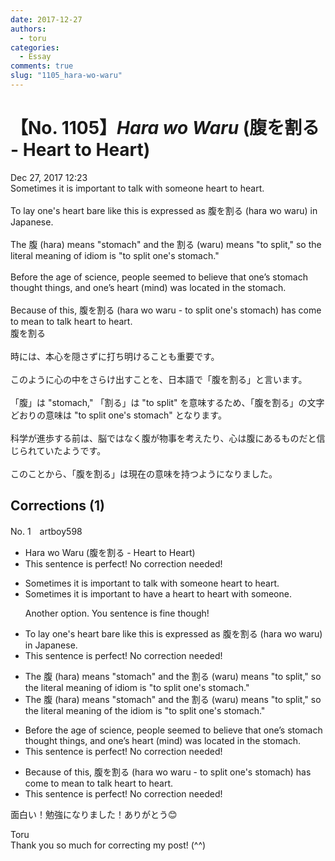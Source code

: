 ```yaml
---
date: 2017-12-27
authors:
  - toru
categories:
  - Essay
comments: true
slug: "1105_hara-wo-waru"
---
```


# 【No. 1105】<strong><em>Hara wo Waru</em></strong> (腹を割る - Heart to Heart)
<div class="date">Dec 27, 2017 12:23</div>
<div id="post"><div id="body_show_ori">
Sometimes it is important to talk with someone heart to heart.<br/><br/>To lay one's heart bare like this is expressed as 腹を割る (hara wo waru) in Japanese.<br/><br/>The 腹 (hara) means "stomach" and the 割る (waru) means "to split," so the literal meaning of idiom is "to split one's stomach."<br/><br/>Before the age of science, people seemed to believe that one’s stomach thought things, and one’s heart (mind) was located in the stomach.<br/><br/>Because of this, 腹を割る (hara wo waru - to split one's stomach) has come to mean to talk heart to heart.
</div></div>

<!-- more -->

<div id="post_ja"><div id="body_show_mo">
腹を割る<br/><br/>時には、本心を隠さずに打ち明けることも重要です。<br/><br/>このように心の中をさらけ出すことを、日本語で「腹を割る」と言います。<br/><br/>「腹」は "stomach," 「割る」は "to split" を意味するため、「腹を割る」の文字どおりの意味は "to split one's stomach" となります。<br/><br/>科学が進歩する前は、脳ではなく腹が物事を考えたり、心は腹にあるものだと信じられていたようです。<br/><br/>このことから、「腹を割る」は現在の意味を持つようになりました。
</div></div>

## Corrections (1)
<div id="block"><div class="first_name"> No. 1　<span class="just_name">artboy598</span></div><div id="block2">
<ul class="correction_field">
<li class="incorrect">Hara wo Waru (腹を割る - Heart to Heart)</li>
<li class="corrected perfect">This sentence is perfect! No correction needed!</li>
</ul>
<ul class="correction_field">
<li class="incorrect">Sometimes it is important to talk with someone heart to heart.</li>
<li class="corrected correct">
Sometimes it is important to <span class="f_blue">have a heart to heart with someone.</span>
<p class="correction_comment">Another option.  You sentence is fine though!</p>
</li>
</ul>
<ul class="correction_field">
<li class="incorrect">To lay one's heart bare like this is expressed as 腹を割る (hara wo waru) in Japanese.</li>
<li class="corrected perfect">This sentence is perfect! No correction needed!</li>
</ul>
<ul class="correction_field">
<li class="incorrect">The 腹 (hara) means "stomach" and the 割る (waru) means "to split," so the literal meaning of idiom is "to split one's stomach."</li>
<li class="corrected correct">
The 腹 (hara) means "stomach" and the 割る (waru) means "to split," so the literal meaning of <span class="f_red">the</span> idiom is "to split one's stomach."
</li>
</ul>
<ul class="correction_field">
<li class="incorrect">Before the age of science, people seemed to believe that one’s stomach thought things, and one’s heart (mind) was located in the stomach.</li>
<li class="corrected perfect">This sentence is perfect! No correction needed!</li>
</ul>
<ul class="correction_field">
<li class="incorrect">Because of this, 腹を割る (hara wo waru - to split one's stomach) has come to mean to talk heart to heart.</li>
<li class="corrected perfect">This sentence is perfect! No correction needed!</li>
</ul>
<p class="comment_small">
 面白い！勉強になりました！ありがとう😊
</p>

</div><div class="name"><span class="just_name">Toru</span><br>
Thank you so much for correcting my post! (^^)
</div>
</div>
